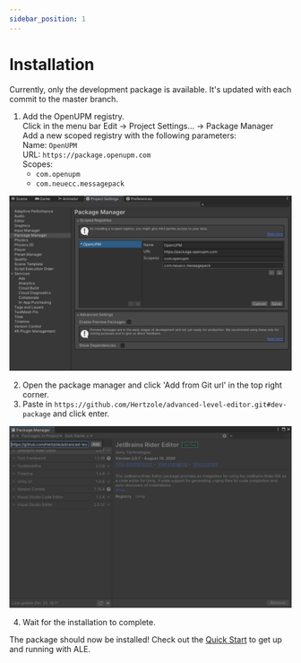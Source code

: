 ```yaml
---
sidebar_position: 1
---
```


# Installation

Currently, only the development package is available. It's updated with each commit to the master branch.   

1. Add the OpenUPM registry.  
   Click in the menu bar Edit → Project Settings... → Package Manager  
   Add a new scoped registry with the following parameters:  
   Name: `OpenUPM`  
   URL: `https://package.openupm.com`  
   Scopes:  
   - `com.openupm`  
   - `com.neuecc.messagepack`

![Package Manager settings](/img/getting-started/packages.png)

2. Open the package manager and click 'Add from Git url' in the top right corner.
3. Paste in `https://github.com/Hertzole/advanced-level-editor.git#dev-package` and click enter.

![Package Manager Add](/img/getting-started/package-manager.png)

4. Wait for the installation to complete.

The package should now be installed! Check out the [Quick Start](/docs/getting-started/quick-start) to get up and
running with ALE.